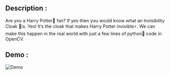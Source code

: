 ## Description :

Are you a Harry Potter🧙 fan? If yes then you would know what an Invisibility Cloak 🧥is. Yes! It’s the cloak that makes Harry Potter invisible⚡. We can make this happen in the real world with just a few lines of python🐍 code in OpenCV.

## Demo :

![Demo](https://github.com/Prathyusha-Guduru/Data/blob/master/Invisible%20cloak.gif)
